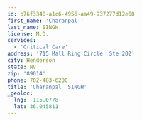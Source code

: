 ```yaml
---
id: b76f3348-a1c6-4956-aa49-937277d12e68
first_name: 'Charanpal '
last_name: SINGH
license: M.D.
services:
  - 'Critical Care'
address: '715 Mall Ring Circle  Ste 202'
city: Henderson
state: NV
zip: '89014'
phone: 702-483-6200
title: 'Charanpal  SINGH'
_geoloc:
  lng: -115.0778
  lat: 36.045811
---
```

